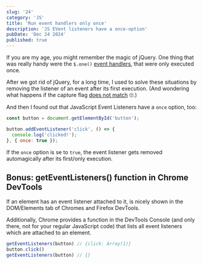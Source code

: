 ```yaml
---
slug: '24'
category: 'JS'
title: 'Run event handlers only once'
description: 'JS EVent listeners have a once-option'
pubDate: 'Dec 24 2024'
published: true
---
```



If you are my age, you might remember the magic of jQuery. One thing that was really handy were the `$.one()` [event handlers](https://api.jquery.com/one/), that were only executed once.

After we got rid of jQuery, for a long time, I used to solve these situations by removing the listener of an event after its first execution. (And wondering what happens if the capture flag [does not match](https://developer.mozilla.org/en-US/docs/Web/API/EventTarget/removeEventListener#matching_event_listeners_for_removal) 🙄.)


And then I found out that JavaScript Event Listeners have a `once` option, too: 

```javascript
const button = document.getElementById('button');

button.addEventListener('click', () => {
  console.log('clicked!');
}, { once: true });
```

If the `once` option is se to `true`, the event listener gets removed automagically after its first/only execution.


## Bonus: getEventListeners() function in Chrome DevTools


If an element has an event listener attached to it, is nicely shown in the DOM/Elements tab of Chromes and Firefox DevTools.

Additionally, Chrome provides a function in the DevTools Console (and only there, not for your regular JavaScript code) that lists all event listeners which are attached to an element.

```javascript
getEventListeners(button) // {click: Array(1)}
button.click()
getEventListeners(button) // {} 
```
